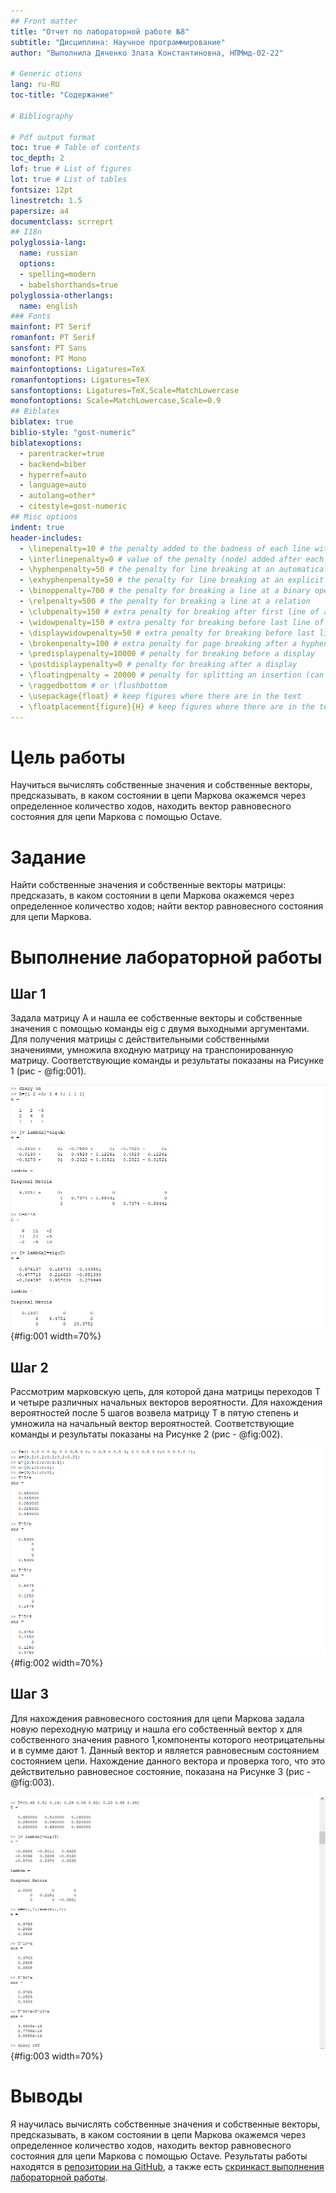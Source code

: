 ```yaml
---
## Front matter
title: "Отчет по лабораторной работе №8"
subtitle: "Дисциплина: Научное программирование"
author: "Выполнила Дяченко Злата Константиновна, НПМмд-02-22"

# Generic otions
lang: ru-RU
toc-title: "Содержание"

# Bibliography

# Pdf output format
toc: true # Table of contents
toc_depth: 2
lof: true # List of figures
lot: true # List of tables
fontsize: 12pt
linestretch: 1.5
papersize: a4
documentclass: scrreprt
## I18n
polyglossia-lang:
  name: russian
  options:
  - spelling=modern
  - babelshorthands=true
polyglossia-otherlangs:
  name: english
### Fonts
mainfont: PT Serif
romanfont: PT Serif
sansfont: PT Sans
monofont: PT Mono
mainfontoptions: Ligatures=TeX
romanfontoptions: Ligatures=TeX
sansfontoptions: Ligatures=TeX,Scale=MatchLowercase
monofontoptions: Scale=MatchLowercase,Scale=0.9
## Biblatex
biblatex: true
biblio-style: "gost-numeric"
biblatexoptions:
  - parentracker=true
  - backend=biber
  - hyperref=auto
  - language=auto
  - autolang=other*
  - citestyle=gost-numeric
## Misc options
indent: true
header-includes:
  - \linepenalty=10 # the penalty added to the badness of each line within a paragraph (no associated penalty node) Increasing the value makes tex try to have fewer lines in the paragraph.
  - \interlinepenalty=0 # value of the penalty (node) added after each line of a paragraph.
  - \hyphenpenalty=50 # the penalty for line breaking at an automatically inserted hyphen
  - \exhyphenpenalty=50 # the penalty for line breaking at an explicit hyphen
  - \binoppenalty=700 # the penalty for breaking a line at a binary operator
  - \relpenalty=500 # the penalty for breaking a line at a relation
  - \clubpenalty=150 # extra penalty for breaking after first line of a paragraph
  - \widowpenalty=150 # extra penalty for breaking before last line of a paragraph
  - \displaywidowpenalty=50 # extra penalty for breaking before last line before a display math
  - \brokenpenalty=100 # extra penalty for page breaking after a hyphenated line
  - \predisplaypenalty=10000 # penalty for breaking before a display
  - \postdisplaypenalty=0 # penalty for breaking after a display
  - \floatingpenalty = 20000 # penalty for splitting an insertion (can only be split footnote in standard LaTeX)
  - \raggedbottom # or \flushbottom
  - \usepackage{float} # keep figures where there are in the text
  - \floatplacement{figure}{H} # keep figures where there are in the text
---
```


# Цель работы

Научиться вычислять собственные значения и собственные векторы, предсказывать, в каком состоянии в цепи Маркова окажемся через определенное количество ходов, находить вектор равновесного состояния для цепи Маркова с помощью Octave.

# Задание

Найти собственные значения и собственные векторы матрицы: предсказать, в каком состоянии в цепи Маркова окажемся через определенное количество ходов; найти вектор равновесного состояния для цепи Маркова.

# Выполнение лабораторной работы

## Шаг 1

Задала матрицу А и нашла ее собственные векторы и собственные значения с помощью команды eig с двумя выходными аргументами. Для получения матрицы с действительными собственными значениями, умножила входную матрицу на транспонированную матрицу. Соответствующие команды и результаты показаны на Рисунке 1 (рис - @fig:001).

![Нахождение собственных векторов и собственных значений](images/1.png){#fig:001 width=70%}

## Шаг 2

Рассмотрим марковскую цепь, для которой дана матрицы переходов T и четыре различных начальных векторов вероятности. Для нахождения вероятностей после 5 шагов возвела матрицу Т в пятую степень и умножила на начальный вектор вероятностей. Соответствующие команды и результаты показаны на Рисунке 2 (рис - @fig:002).

![Нахождение вероятностей цепи Маркова спустя 5 шагов](images/2.png){#fig:002 width=70%}

## Шаг 3

Для нахождения равновесного состояния для цепи Маркова задала новую переходную матрицу и нашла его собственный вектор x для собственного значения равного 1,компоненты которого неотрицательны и в сумме дают 1. Данный вектор и является равновесным состоянием состоянием цепи. Нахождение данного вектора и проверка того, что это действительно равновесное состояние, показана на Рисунке 3 (рис - @fig:003).

![Нахождение равновесного состояния и проверка](images/3.png){#fig:003 width=70%}

# Выводы

Я научилась вычислять собственные значения и собственные векторы, предсказывать, в каком состоянии в цепи Маркова окажемся через определенное количество ходов, находить вектор равновесного состояния для цепи Маркова с помощью Octave. Результаты работы находятся в [репозитории на GitHub](https://github.com/ZlataDyachenko), а также есть [скринкаст выполнения лабораторной работы](https://www.youtube.com/watch?v=rGMt7EYT4Mo).
